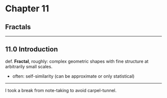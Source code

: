 # Chapter 11
## Fractals

------------------------------------------------------------

## 11.0 Introduction

def. **Fractal**, roughly: complex geometric shapes with fine structure at arbitrarily small scales.
- often: self-similarity (can be approximate or only statistical)

------------------------------------------------------------

I took a break from note-taking to avoid carpel-tunnel.

